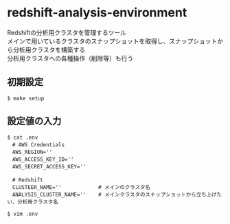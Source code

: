 # redshift-analysis-environment
Redshiftの分析用クラスタを管理するツール  
メインで用いているクラスタのスナップショットを取得し、スナップショットから分析用クラスタを構築する  
分析用クラスタへの各種操作（削除等）も行う

## 初期設定
```
$ make setup
```

## 設定値の入力
```
$ cat .env
　# AWS Credentials
　AWS_REGION=''
　AWS_ACCESS_KEY_ID=''
　AWS_SECRET_ACCESS_KEY=''

　# Redshift
　CLUSTEER_NAME=''            # メインのクラスタ名
　ANALYSIS_CLUSTER_NAME=''    # メインクラスタのスナップショットから立ち上げたい、分析用クラスタ名

$ vim .env
```
